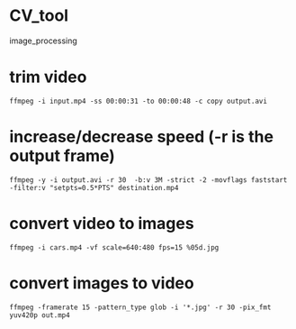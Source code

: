 # CV_tool
image_processing

# trim video 
`ffmpeg -i input.mp4 -ss 00:00:31 -to 00:00:48 -c copy output.avi`

# increase/decrease speed (-r is the output frame)
`ffmpeg -y -i output.avi -r 30  -b:v 3M -strict -2 -movflags faststart -filter:v "setpts=0.5*PTS" destination.mp4`

# convert video to images
`ffmpeg -i cars.mp4 -vf scale=640:480 fps=15 %05d.jpg`

# convert images to video
`ffmpeg -framerate 15 -pattern_type glob -i '*.jpg' -r 30 -pix_fmt yuv420p out.mp4`
